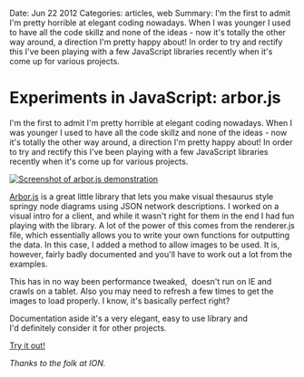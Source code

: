 Date: Jun 22 2012
Categories: articles, web
Summary: I'm the first to admit I'm pretty horrible at elegant coding nowadays. When I was younger I used to have all the code skillz and none of the ideas - now it's totally the other way around, a direction I'm pretty happy about! In order to try and rectify this I've been playing with a few JavaScript libraries recently when it's come up for various projects.

# Experiments in JavaScript: arbor.js

I'm the first to admit I'm pretty horrible at elegant coding nowadays. When I was younger I used to have all the code skillz and none of the ideas - now it's totally the other way around, a direction I'm pretty happy about! In order to try and rectify this I've been playing with a few JavaScript libraries recently when it's come up for various projects.

<a href="http://d.alliscalm.net/vintro/"><img alt="Screenshot of arbor.js demonstration" src="/attachments/vintro.png"/></a>

<a href="http://arborjs.org/">Arbor.js</a> is a great little library that lets you make visual thesaurus style springy node diagrams using JSON network descriptions. I worked on a visual intro for a client, and while it wasn't right for them in the end I had fun playing with the library. A lot of the power of this comes from the renderer.js file, which essentially allows you to write your own functions for outputting the data. In this case, I added a method to allow images to be used. It is, however, fairly badly documented and you'll have to work out a lot from the examples.

This has in no way been performance tweaked,  doesn't run on IE and crawls on a tablet. Also you may need to refresh a few times to get the images to load properly. I know, it's basically perfect right?

Documentation aside it's a very elegant, easy to use library and I'd definitely consider it for other projects.

<a href="http://d.alliscalm.net/vintro/">Try it out!</a>

_Thanks to the folk at ION._